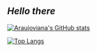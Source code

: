 ## *Hello there*

[![Araujoviana's GitHub stats](https://github-readme-stats.vercel.app/api?username=araujoviana&show_icons=true)](https://github.com/anuraghazra/github-readme-stats)


[![Top Langs](https://github-readme-stats.vercel.app/api/top-langs/?username=araujoviana)](https://github.com/anuraghazra/github-readme-stats)
